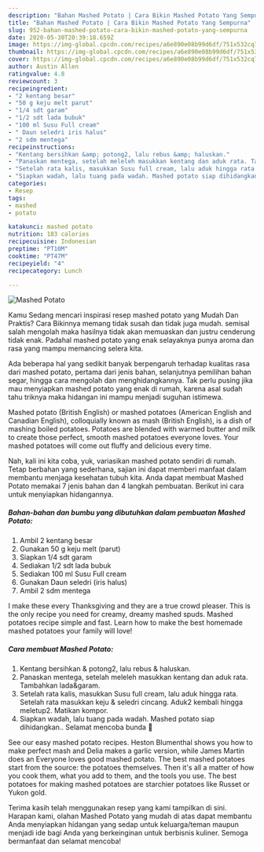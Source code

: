 ```yaml
---
description: "Bahan Mashed Potato | Cara Bikin Mashed Potato Yang Sempurna"
title: "Bahan Mashed Potato | Cara Bikin Mashed Potato Yang Sempurna"
slug: 952-bahan-mashed-potato-cara-bikin-mashed-potato-yang-sempurna
date: 2020-05-30T20:39:18.659Z
image: https://img-global.cpcdn.com/recipes/a6e890e08b99d6df/751x532cq70/mashed-potato-foto-resep-utama.jpg
thumbnail: https://img-global.cpcdn.com/recipes/a6e890e08b99d6df/751x532cq70/mashed-potato-foto-resep-utama.jpg
cover: https://img-global.cpcdn.com/recipes/a6e890e08b99d6df/751x532cq70/mashed-potato-foto-resep-utama.jpg
author: Austin Allen
ratingvalue: 4.8
reviewcount: 3
recipeingredient:
- "2 kentang besar"
- "50 g keju melt parut"
- "1/4 sdt garam"
- "1/2 sdt lada bubuk"
- "100 ml Susu Full cream"
- " Daun seledri iris halus"
- "2 sdm mentega"
recipeinstructions:
- "Kentang bersihkan &amp; potong2, lalu rebus &amp; haluskan."
- "Panaskan mentega, setelah meleleh masukkan kentang dan aduk rata. Tambahkan lada&amp;garam."
- "Setelah rata kalis, masukkan Susu full cream, lalu aduk hingga rata. Setelah rata masukkan keju &amp; seledri cincang. Aduk2 kembali hingga meletup2. Matikan kompor."
- "Siapkan wadah, lalu tuang pada wadah. Mashed potato siap dihidangkan.. Selamat mencoba bunda 🥰"
categories:
- Resep
tags:
- mashed
- potato

katakunci: mashed potato 
nutrition: 183 calories
recipecuisine: Indonesian
preptime: "PT10M"
cooktime: "PT47M"
recipeyield: "4"
recipecategory: Lunch

---
```



![Mashed Potato](https://img-global.cpcdn.com/recipes/a6e890e08b99d6df/751x532cq70/mashed-potato-foto-resep-utama.jpg)

Kamu Sedang mencari inspirasi resep mashed potato yang Mudah Dan Praktis? Cara Bikinnya memang tidak susah dan tidak juga mudah. semisal salah mengolah maka hasilnya tidak akan memuaskan dan justru cenderung tidak enak. Padahal mashed potato yang enak selayaknya punya aroma dan rasa yang mampu memancing selera kita.

Ada beberapa hal yang sedikit banyak berpengaruh terhadap kualitas rasa dari mashed potato, pertama dari jenis bahan, selanjutnya pemilihan bahan segar, hingga cara mengolah dan menghidangkannya. Tak perlu pusing jika mau menyiapkan mashed potato yang enak di rumah, karena asal sudah tahu triknya maka hidangan ini mampu menjadi suguhan istimewa.

Mashed potato (British English) or mashed potatoes (American English and Canadian English), colloquially known as mash (British English), is a dish of mashing boiled potatoes. Potatoes are blended with warmed butter and milk to create those perfect, smooth mashed potatoes everyone loves. Your mashed potatoes will come out fluffy and delicious every time.


Nah, kali ini kita coba, yuk, variasikan mashed potato sendiri di rumah. Tetap berbahan yang sederhana, sajian ini dapat memberi manfaat dalam membantu menjaga kesehatan tubuh kita. Anda dapat membuat Mashed Potato memakai 7 jenis bahan dan 4 langkah pembuatan. Berikut ini cara untuk menyiapkan hidangannya.

<!--inarticleads1-->

##### Bahan-bahan dan bumbu yang dibutuhkan dalam pembuatan Mashed Potato:

1. Ambil 2 kentang besar
1. Gunakan 50 g keju melt (parut)
1. Siapkan 1/4 sdt garam
1. Sediakan 1/2 sdt lada bubuk
1. Sediakan 100 ml Susu Full cream
1. Gunakan  Daun seledri (iris halus)
1. Ambil 2 sdm mentega


I make these every Thanksgiving and they are a true crowd pleaser. This is the only recipe you need for creamy, dreamy mashed spuds. Mashed potatoes recipe simple and fast. Learn how to make the best homemade mashed potatoes your family will love! 

<!--inarticleads2-->

##### Cara membuat Mashed Potato:

1. Kentang bersihkan &amp; potong2, lalu rebus &amp; haluskan.
1. Panaskan mentega, setelah meleleh masukkan kentang dan aduk rata. Tambahkan lada&amp;garam.
1. Setelah rata kalis, masukkan Susu full cream, lalu aduk hingga rata. Setelah rata masukkan keju &amp; seledri cincang. Aduk2 kembali hingga meletup2. Matikan kompor.
1. Siapkan wadah, lalu tuang pada wadah. Mashed potato siap dihidangkan.. Selamat mencoba bunda 🥰


See our easy mashed potato recipes. Heston Blumenthal shows you how to make perfect mash and Delia makes a garlic version, while James Martin does an Everyone loves good mashed potato. The best mashed potatoes start from the source: the potatoes themselves. Then it&#39;s all a matter of how you cook them, what you add to them, and the tools you use. The best potatoes for making mashed potatoes are starchier potatoes like Russet or Yukon gold. 

Terima kasih telah menggunakan resep yang kami tampilkan di sini. Harapan kami, olahan Mashed Potato yang mudah di atas dapat membantu Anda menyiapkan hidangan yang sedap untuk keluarga/teman maupun menjadi ide bagi Anda yang berkeinginan untuk berbisnis kuliner. Semoga bermanfaat dan selamat mencoba!
